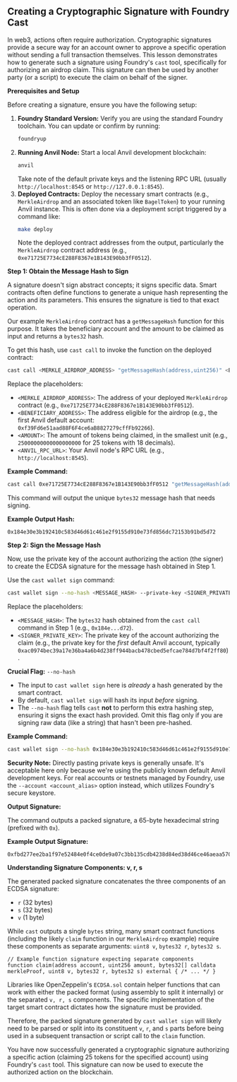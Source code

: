 ## Creating a Cryptographic Signature with Foundry Cast

In web3, actions often require authorization. Cryptographic signatures provide a secure way for an account owner to approve a specific operation without sending a full transaction themselves. This lesson demonstrates how to generate such a signature using Foundry's `cast` tool, specifically for authorizing an airdrop claim. This signature can then be used by another party (or a script) to execute the claim on behalf of the signer.

**Prerequisites and Setup**

Before creating a signature, ensure you have the following setup:

1.  **Foundry Standard Version:** Verify you are using the standard Foundry toolchain. You can update or confirm by running:
    ```bash
    foundryup
    ```
2.  **Running Anvil Node:** Start a local Anvil development blockchain:
    ```bash
    anvil
    ```
    Take note of the default private keys and the listening RPC URL (usually `http://localhost:8545` or `http://127.0.0.1:8545`).
3.  **Deployed Contracts:** Deploy the necessary smart contracts (e.g., `MerkleAirdrop` and an associated token like `BagelToken`) to your running Anvil instance. This is often done via a deployment script triggered by a command like:
    ```bash
    make deploy
    ```
    Note the deployed contract addresses from the output, particularly the `MerkleAirdrop` contract address (e.g., `0xe71725E7734cE288F8367e1B143E90bb3fF0512`).

**Step 1: Obtain the Message Hash to Sign**

A signature doesn't sign abstract concepts; it signs specific data. Smart contracts often define functions to generate a unique hash representing the action and its parameters. This ensures the signature is tied to that exact operation.

Our example `MerkleAirdrop` contract has a `getMessageHash` function for this purpose. It takes the beneficiary account and the amount to be claimed as input and returns a `bytes32` hash.

To get this hash, use `cast call` to invoke the function on the deployed contract:

```bash
cast call <MERKLE_AIRDROP_ADDRESS> "getMessageHash(address,uint256)" <BENEFICIARY_ADDRESS> <AMOUNT> --rpc-url <ANVIL_RPC_URL>
```

Replace the placeholders:

*   `<MERKLE_AIRDROP_ADDRESS>`: The address of your deployed `MerkleAirdrop` contract (e.g., `0xe71725E7734cE288F8367e1B143E90bb3fF0512`).
*   `<BENEFICIARY_ADDRESS>`: The address eligible for the airdrop (e.g., the first Anvil default account: `0xf39Fd6e51aad88F6F4ce6aB8827279cffFb92266`).
*   `<AMOUNT>`: The amount of tokens being claimed, in the smallest unit (e.g., `25000000000000000000` for 25 tokens with 18 decimals).
*   `<ANVIL_RPC_URL>`: Your Anvil node's RPC URL (e.g., `http://localhost:8545`).

**Example Command:**

```bash
cast call 0xe71725E7734cE288F8367e1B143E90bb3fF0512 "getMessageHash(address,uint256)" 0xf39Fd6e51aad88F6F4ce6aB8827279cffFb92266 25000000000000000000 --rpc-url http://localhost:8545
```

This command will output the unique `bytes32` message hash that needs signing.

**Example Output Hash:**

```
0x184e30e3b192410c583d46d61c461e2f9155d910e73fd856dc72153b91bd5d72
```

**Step 2: Sign the Message Hash**

Now, use the private key of the account authorizing the action (the signer) to create the ECDSA signature for the message hash obtained in Step 1.

Use the `cast wallet sign` command:

```bash
cast wallet sign --no-hash <MESSAGE_HASH> --private-key <SIGNER_PRIVATE_KEY>
```

Replace the placeholders:

*   `<MESSAGE_HASH>`: The `bytes32` hash obtained from the `cast call` command in Step 1 (e.g., `0x184e...d72`).
*   `<SIGNER_PRIVATE_KEY>`: The private key of the account authorizing the claim (e.g., the private key for the *first* default Anvil account, typically `0xac0974bec39a17e36ba4a6b4d238ff944bacb478cbed5efcae784d7bf4f2ff80`).

**Crucial Flag:** `--no-hash`

*   The input to `cast wallet sign` here is *already* a hash generated by the smart contract.
*   By default, `cast wallet sign` will hash its input *before* signing.
*   The `--no-hash` flag tells `cast` **not** to perform this extra hashing step, ensuring it signs the exact hash provided. Omit this flag only if you are signing raw data (like a string) that hasn't been pre-hashed.

**Example Command:**

```bash
cast wallet sign --no-hash 0x184e30e3b192410c583d46d61c461e2f9155d910e73fd856dc72153b91bd5d72 --private-key 0xac0974bec39a17e36ba4a6b4d238ff944bacb478cbed5efcae784d7bf4f2ff80
```

**Security Note:** Directly pasting private keys is generally unsafe. It's acceptable here only because we're using the publicly known default Anvil development keys. For real accounts or testnets managed by Foundry, use the `--account <account_alias>` option instead, which utilizes Foundry's secure keystore.

**Output Signature:**

The command outputs a packed signature, a 65-byte hexadecimal string (prefixed with `0x`).

**Example Output Signature:**

```
0xfbd277ee2ba1f97e52484e0f4ce0de9a07c3bb135cdb4238d84ed38d46ce46aeaa570afeecb61714cd0c117
```

**Understanding Signature Components: v, r, s**

The generated packed signature concatenates the three components of an ECDSA signature:

*   `r` (32 bytes)
*   `s` (32 bytes)
*   `v` (1 byte)

While `cast` outputs a single `bytes` string, many smart contract functions (including the likely `claim` function in our `MerkleAirdrop` example) require these components as separate arguments: `uint8 v`, `bytes32 r`, `bytes32 s`.

```solidity
// Example function signature expecting separate components
function claim(address account, uint256 amount, bytes32[] calldata merkleProof, uint8 v, bytes32 r, bytes32 s) external { /* ... */ }
```

Libraries like OpenZeppelin's `ECDSA.sol` contain helper functions that can work with either the packed format (using assembly to split it internally) or the separated `v, r, s` components. The specific implementation of the target smart contract dictates how the signature must be provided.

Therefore, the packed signature generated by `cast wallet sign` will likely need to be parsed or split into its constituent `v`, `r`, and `s` parts before being used in a subsequent transaction or script call to the `claim` function.

You have now successfully generated a cryptographic signature authorizing a specific action (claiming 25 tokens for the specified account) using Foundry's `cast` tool. This signature can now be used to execute the authorized action on the blockchain.